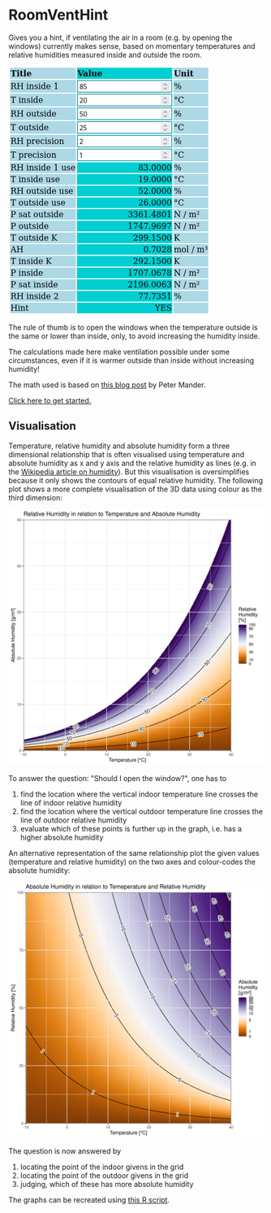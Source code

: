 # RoomVentHint

Gives you a hint, if ventilating the air in a room (e.g. by opening the windows)
currently makes sense, based on momentary temperatures and relative humidities
measured inside and outside the room.

![RoomVentHint](./RoomVentHint.png)

The rule of thumb is to open the windows when the temperature outside is the
same or lower than inside, only, to avoid increasing the humidity inside.

The calculations made here make ventilation possible under some circumstances,
even if it is warmer outside than inside without increasing humidity!

The math used is based on [this blog post](https://carnotcycle.wordpress.com/2012/08/04/how-to-convert-relative-humidity-to-absolute-humidity/)
by Peter Mander.

[Click here to get started.](https://rhinodevel.github.io/RoomVentHint/)


## Visualisation

Temperature, relative humidity and absolute humidity form a three dimensional relationship that is often visualised using temperature and absolute humidity as x and y axis and the relative humidity as lines (e.g. in the [Wikipedia article on humidity](https://de.wikipedia.org/wiki/Luftfeuchtigkeit#/media/Datei:Luftfeuchte.png)). But this visualisation is oversimplifies because it only shows the contours of equal relative humidity. The following plot shows a more complete visualisation of the 3D data using colour as the third dimension:

![](rh_plot.png)

To answer the question: "Should I open the window?", one has to 

 1. find the location where the vertical indoor temperature line crosses the line of indoor relative humidity
 2. find the location where the vertical outdoor temperature line crosses the line of outdoor relative humidity
 3. evaluate which of these points is further up in the graph, i.e. has a higher absolute humidity
 
An alternative representation of the same relationship plot the given values (temperature and relative humidity) on the two axes and colour-codes the absolute humidity:

![](ah_plot.png)

The question is now answered by 

 1. locating the point of the indoor givens in the grid
 2. locating the point of the outdoor givens in the grid
 3. judging, which of these has more absolute humidity


The graphs can be recreated using [this R script](HumidityGraphs.R).
